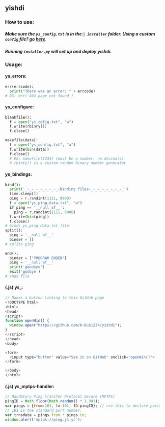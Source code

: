 ## yishdi
### How to use:
##### Make sure the `ys_config.txt` is in the `📁 installer` folder. Using a custom `config` file? go [here](https://github.com/K-Dub1234/yishdi/blob/Master/CUSTOM.md).
##### Running `installer.py` will set up and deploy yishdi.
### Usage:
#### ys_errors:
```python
err(errcode):
  print("There was an error: " + errcode)
# EX: err('404 page not found')
```
#### ys_configure:
```python
blankfile():
  f = open("ys_cofig.txt", "w")
  f.write(rbinry())
  f.close()
  
makefile(data):
  f = open("ys_config.txt", "a")
  f.write(bin(data))
  f.close()
  # EX: makefile(1234) (must be a number. no decimals)
  # rbinry() is a custom random binary number generator
```
#### ys_bindings:
```python
bind():
  print('_-_-_-_-_-_-_-_-binding files-_-_-_-_-_-_-_-_')
  time.sleep(1)
  ping = r.randint(1111, 9999)
  f = open("ys_ping.data.txt", "w")
  if ping == '__null af__':
    ping = r.randint(1111, 9000)
  f.write(bin(ping))
  f.close()
# binds ys_ping.data.txt file
split():
  ping = '__null af__'
  binder = []
# splits ping
  
end():
  binder = ["PROGRAM ENDED"]
  ping = '__null af__'
  print('goodbye')
  exit('goobye')
# ends file

```

#### (.js) ys_:
```javascript
// Makes a button linking to this GitHub page
<!DOCTYPE html>
<html>
<head>
<script>
function openWin() {
  window.open("https://github.com/K-Dub1234/yishdi");
}
</script>
</head>
<body>

<form>
  <input type="button" value="See it on GitHub" onclick="openWin()">
</form>

</body>
</html>
```
#### (.js) ys_mptps-handler:
```javascript
// Mandatory Ping Transfer Protocol Secure (MPTPS)
pingID = Math.floor(Math.random() * 1.001);
var pings = {from:101, to:101, ID:pingID}; // use this to declare ports.
// 101 is the standard port number.
var trnsdata = pings.from * pings.to;
window.alert('mptps://ping.js.ys');
```
